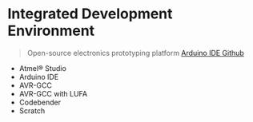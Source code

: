 # Integrated Development Environment

> Open-source electronics prototyping platform [Arduino IDE Github](https://github.com/arduino/Arduino/tree/1.6.9)

- Atmel® Studio
- Arduino IDE
- AVR-GCC
- AVR-GCC with LUFA
- Codebender
- Scratch

